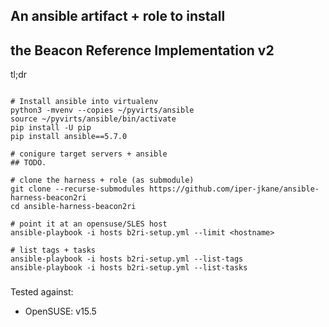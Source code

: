 ## An ansible artifact + role to install 
##  the Beacon Reference Implementation v2

tl;dr

```

# Install ansible into virtualenv 
python3 -mvenv --copies ~/pyvirts/ansible
source ~/pyvirts/ansible/bin/activate
pip install -U pip
pip install ansible==5.7.0

# conigure target servers + ansible
## TODO.

# clone the harness + role (as submodule)
git clone --recurse-submodules https://github.com/iper-jkane/ansible-harness-beacon2ri
cd ansible-harness-beacon2ri

# point it at an opensuse/SLES host
ansible-playbook -i hosts b2ri-setup.yml --limit <hostname> 

# list tags + tasks
ansible-playbook -i hosts b2ri-setup.yml --list-tags
ansible-playbook -i hosts b2ri-setup.yml --list-tasks
```

###
Tested against:

  - OpenSUSE: v15.5

